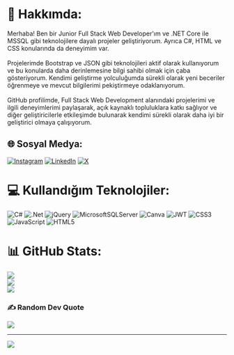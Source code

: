 # 💫 Hakkımda:
Merhaba! Ben bir Junior Full Stack Web Developer'ım ve .NET Core ile MSSQL gibi teknolojilere dayalı projeler geliştiriyorum. Ayrıca C#, HTML ve CSS konularında da deneyimim var.<br><br>Projelerimde Bootstrap ve JSON gibi teknolojileri aktif olarak kullanıyorum ve bu konularda daha derinlemesine bilgi sahibi olmak için çaba gösteriyorum. Kendimi geliştirme yolculuğumda sürekli olarak yeni beceriler öğrenmeye ve mevcut bilgilerimi pekiştirmeye odaklanıyorum.<br><br>GitHub profilimde, Full Stack Web Development alanındaki projelerimi ve ilgili deneyimlerimi paylaşarak, açık kaynaklı topluluklara katkı sağlıyor ve diğer geliştiricilerle etkileşimde bulunarak kendimi sürekli olarak daha iyi bir geliştirici olmaya çalışıyorum.


## 🌐 Sosyal Medya:
[![Instagram](https://img.shields.io/badge/Instagram-%23E4405F.svg?logo=Instagram&logoColor=white)]([https://instagram.com/https://www.instagram.com/ikeremgenc/](https://www.instagram.com/ikeremgenc/)) [![LinkedIn](https://img.shields.io/badge/LinkedIn-%230077B5.svg?logo=linkedin&logoColor=white)](https://linkedin.com/in/https://www.linkedin.com/in/kerem-genç-5585b5256/) [![X](https://img.shields.io/badge/X-black.svg?logo=X&logoColor=white)](https://x.com/https://www.youtube.com/watch?v=N3qtjR4Hwmc) 

# 💻 Kullandığım Teknolojiler:
![C#](https://img.shields.io/badge/c%23-%23239120.svg?style=for-the-badge&logo=csharp&logoColor=white) ![.Net](https://img.shields.io/badge/.NET-5C2D91?style=for-the-badge&logo=.net&logoColor=white) ![jQuery](https://img.shields.io/badge/jquery-%230769AD.svg?style=for-the-badge&logo=jquery&logoColor=white) ![MicrosoftSQLServer](https://img.shields.io/badge/Microsoft%20SQL%20Server-CC2927?style=for-the-badge&logo=microsoft%20sql%20server&logoColor=white) ![Canva](https://img.shields.io/badge/Canva-%2300C4CC.svg?style=for-the-badge&logo=Canva&logoColor=white) ![JWT](https://img.shields.io/badge/JWT-black?style=for-the-badge&logo=JSON%20web%20tokens) ![CSS3](https://img.shields.io/badge/css3-%231572B6.svg?style=for-the-badge&logo=css3&logoColor=white) ![JavaScript](https://img.shields.io/badge/javascript-%23323330.svg?style=for-the-badge&logo=javascript&logoColor=%23F7DF1E) ![HTML5](https://img.shields.io/badge/html5-%23E34F26.svg?style=for-the-badge&logo=html5&logoColor=white)
# 📊 GitHub Stats:
![](https://github-readme-stats.vercel.app/api?username=IKeremgenc&theme=tokyonight&hide_border=false&include_all_commits=false&count_private=false)<br/>
![](https://github-readme-streak-stats.herokuapp.com/?user=IKeremgenc&theme=tokyonight&hide_border=false)<br/>
![](https://github-readme-stats.vercel.app/api/top-langs/?username=IKeremgenc&theme=tokyonight&hide_border=false&include_all_commits=false&count_private=false&layout=compact)

### ✍️ Random Dev Quote
![](https://quotes-github-readme.vercel.app/api?type=horizontal&theme=dark)

---
[![](https://visitcount.itsvg.in/api?id=IKeremgenc&icon=0&color=0)](https://visitcount.itsvg.in)

<!-- Proudly created with GPRM ( https://gprm.itsvg.in ) -->
